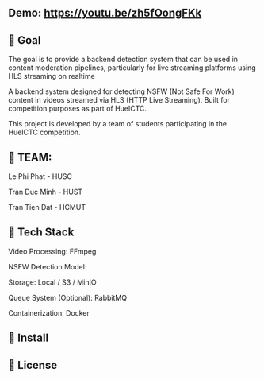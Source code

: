 ## Demo: https://youtu.be/zh5fOongFKk

## 🏁 Goal
The goal is to provide a backend detection system that can be used in content moderation pipelines, particularly for live streaming platforms using HLS streaming on realtime

A backend system designed for detecting NSFW (Not Safe For Work) content in videos streamed via HLS (HTTP Live Streaming). Built for competition purposes as part of HueICTC.

This project is developed by a team of students participating in the HueICTC competition.

## 👥 TEAM:
 
Le Phi Phat - HUSC

Tran Duc Minh - HUST

Tran Tien Dat - HCMUT

## 🚀 Tech Stack

Video Processing: FFmpeg

NSFW Detection Model: 

Storage: Local / S3 / MinIO

Queue System (Optional): RabbitMQ 

Containerization: Docker

## 🔧 Install

## 📄 License
